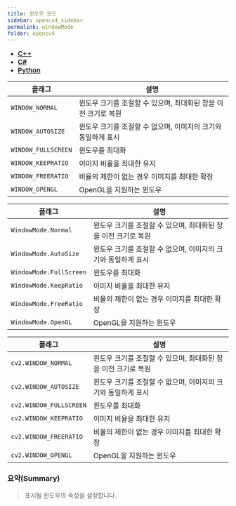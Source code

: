```yaml
---
title: 윈도우 모드
sidebar: opencv4_sidebar
permalink: windowMode
folder: opencv4
---
```


<ul id="profileTabs" class="nav nav-tabs">
    <li class="active"><a class="noCrossRef" href="#L1" data-toggle="tab" style="width: 100px; text-align: center; font-weight: 600; font-size: 15px;">C++</a></li>
    <li><a class="noCrossRef" href="#L2" data-toggle="tab" style="width: 100px; text-align: center; font-weight: 600; font-size: 15px;">C#</a></li>
    <li><a class="noCrossRef" href="#L3" data-toggle="tab" style="width: 100px; text-align: center; font-weight: 600; font-size: 15px;">Python</a></li>
</ul>

<div class="tab-content">
<div role="tabpanel" class="tab-pane active" id="L1" markdown="1">

| 플래그             | 설명                                                             |
| ----------------- | ---------------------------------------------------------------- | 
| `WINDOW_NORMAL` | 윈도우 크기를 조절할 수 있으며, 최대화된 창을 이전 크기로 복원 | 
| `WINDOW_AUTOSIZE` | 윈도우 크기를 조절할 수 없으며, 이미지의 크기와 동일하게 표시 | 
| `WINDOW_FULLSCREEN` | 윈도우를 최대화 | 
| `WINDOW_KEEPRATIO` | 이미지 비율을 최대한 유지 | 
| `WINDOW_FREERATIO` | 비율의 제한이 없는 경우 이미지를 최대한 확장 | 
| `WINDOW_OPENGL` | OpenGL을 지원하는 윈도우 | 

</div>

<div role="tabpanel" class="tab-pane" id="L2" markdown="1">

| 플래그             | 설명                                                             |
| ----------------- | ---------------------------------------------------------------- | 
| `WindowMode.Normal` | 윈도우 크기를 조절할 수 있으며, 최대화된 창을 이전 크기로 복원 | 
| `WindowMode.AutoSize` | 윈도우 크기를 조절할 수 없으며, 이미지의 크기와 동일하게 표시 | 
| `WindowMode.FullScreen` | 윈도우를 최대화 | 
| `WindowMode.KeepRatio` | 이미지 비율을 최대한 유지 | 
| `WindowMode.FreeRatio` | 비율의 제한이 없는 경우 이미지를 최대한 확장 | 
| `WindowMode.OpenGL` | OpenGL을 지원하는 윈도우 | 

</div>

<div role="tabpanel" class="tab-pane" id="L3" markdown="1">

| 플래그             | 설명                                                             |
| ----------------- | ---------------------------------------------------------------- | 
| `cv2.WINDOW_NORMAL` | 윈도우 크기를 조절할 수 있으며, 최대화된 창을 이전 크기로 복원 | 
| `cv2.WINDOW_AUTOSIZE` | 윈도우 크기를 조절할 수 없으며, 이미지의 크기와 동일하게 표시 | 
| `cv2.WINDOW_FULLSCREEN` | 윈도우를 최대화 | 
| `cv2.WINDOW_KEEPRATIO` | 이미지 비율을 최대한 유지 | 
| `cv2.WINDOW_FREERATIO` | 비율의 제한이 없는 경우 이미지를 최대한 확장 | 
| `cv2.WINDOW_OPENGL` | OpenGL을 지원하는 윈도우 | 

</div>
</div>

### 요약(Summary)

> 표시될 윈도우의 속성을 설정합니다.